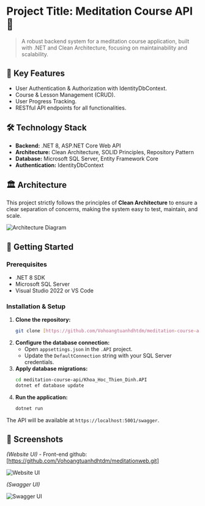 # Project Title: Meditation Course API 🧘

> A robust backend system for a meditation course application, built with .NET and Clean Architecture, focusing on maintainability and scalability.

## 🌟 Key Features

* User Authentication & Authorization with IdentityDbContext.
* Course & Lesson Management (CRUD).
* User Progress Tracking.
* RESTful API endpoints for all functionalities.

## 🛠️ Technology Stack

* **Backend:** .NET 8, ASP.NET Core Web API
* **Architecture:** Clean Architecture, SOLID Principles, Repository Pattern
* **Database:** Microsoft SQL Server, Entity Framework Core
* **Authentication:** IdentityDbContext
## 🏛️ Architecture

This project strictly follows the principles of **Clean Architecture** to ensure a clear separation of concerns, making the system easy to test, maintain, and scale.


![Architecture Diagram](https://res.cloudinary.com/dqwxudyzu/image/upload/v1749444868/hight-level-design_ebxs5e.png)

## 🚀 Getting Started

### Prerequisites

* .NET 8 SDK
* Microsoft SQL Server
* Visual Studio 2022 or VS Code

### Installation & Setup

1.  **Clone the repository:**
    ```sh
    git clone [https://github.com/Vohoangtuanhdhtdm/meditation-course-api.git](https://github.com/Vohoangtuanhdhtdm/meditation-course-api.git)
    ```
2.  **Configure the database connection:**
    * Open `appsettings.json` in the `.API` project.
    * Update the `DefaultConnection` string with your SQL Server credentials.
3.  **Apply database migrations:**
    ```sh
    cd meditation-course-api/Khoa_Hoc_Thien_Dinh.API
    dotnet ef database update
    ```
4.  **Run the application:**
    ```sh
    dotnet run
    ```
The API will be available at `https://localhost:5001/swagger`.

## 📸 Screenshots
*(Website UI)* - Front-end github: [https://github.com/Vohoangtuanhdhtdm/meditationweb.git]

![Website UI](https://res.cloudinary.com/dqwxudyzu/image/upload/v1749447614/Meditation_web_ui_a63jrg.png)

*(Swagger UI)*

![Swagger UI](https://res.cloudinary.com/dqwxudyzu/image/upload/v1749447677/screencapture-localhost-7171-swagger-index-html-2025-06-09-12_03_07_lmwim9.png)
